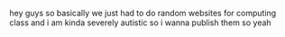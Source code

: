 hey guys so basically we just had to do random websites for computing class and i am kinda severely autistic so i wanna publish them so yeah
